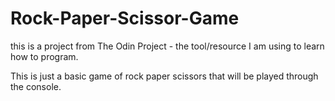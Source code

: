 # Rock-Paper-Scissor-Game

this is a project from The Odin Project - the tool/resource I am using to learn how to program.

This is just a basic game of rock paper scissors that will be played through the console.
